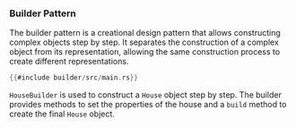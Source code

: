 ### Builder Pattern

The builder pattern is a creational design pattern that allows constructing complex objects step by step. It separates the construction of a complex object from its representation, allowing the same construction process to create different representations.

```rust
{{#include builder/src/main.rs}}
```

`HouseBuilder` is used to construct a `House` object step by step. The builder provides methods to set the properties of the house and a `build` method to create the final `House` object.